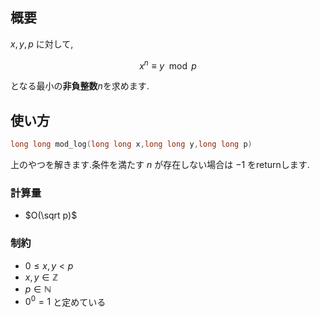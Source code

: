 ## 概要
$x,y,p$ に対して,

$$x^n \equiv y \mod p$$ 

となる最小の**非負整数**$n$を求めます.

## 使い方
```cpp
long long mod_log(long long x,long long y,long long p)
```
上のやつを解きます.条件を満たす $n$ が存在しない場合は $-1$ をreturnします.

### 計算量
- $O(\sqrt p)$

### 制約
- $0\leq x,y < p$
- $x,y\in\mathbb{Z}$
- $p\in\mathbb{N}$
- $0^0=1$ と定めている
